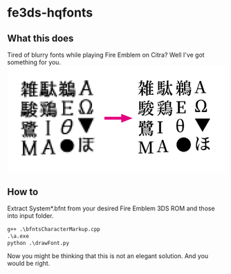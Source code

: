 # fe3ds-hqfonts

## What this does
Tired of blurry fonts while playing Fire Emblem on Citra? Well I've got something for you.
![Example](https://raw.githubusercontent.com/rustemsadrl/fe3ds-hqfonts/main/example.png)

## How to
Extract System*.bfnt from your desired Fire Emblem 3DS ROM and those into input folder.
```
g++ .\bfntsCharacterMarkup.cpp
.\a.exe
python .\drawFont.py
```
Now you might be thinking that this is not an elegant solution. And you would be right.
